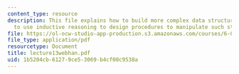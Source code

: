```yaml
---
content_type: resource
description: This file explains how to build more complex data structures, and how
  to use inductive reasoning to design procedures to manipulate such structures.
file: https://ol-ocw-studio-app-production.s3.amazonaws.com/courses/6-001-structure-and-interpretation-of-computer-programs-spring-2005/1b5204cb61279ce53069b4cf00c9538a_lecture13webhan.pdf
file_type: application/pdf
resourcetype: Document
title: lecture13webhan.pdf
uid: 1b5204cb-6127-9ce5-3069-b4cf00c9538a
---
```

